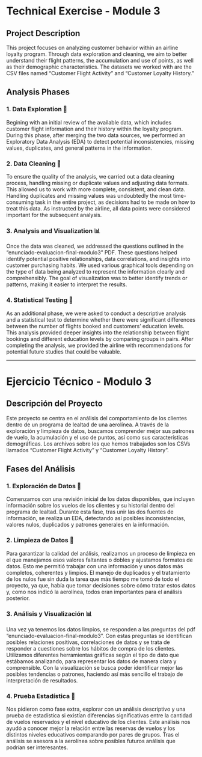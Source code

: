 # Technical Exercise - Module 3

## Project Description

This project focuses on analyzing customer behavior within an airline loyalty program. Through data exploration and cleaning, we aim to better understand their flight patterns, the accumulation and use of points, as well as their demographic characteristics. The datasets we worked with are the CSV files named “Customer Flight Activity” and “Customer Loyalty History.”


## Analysis Phases 

### 1. Data Exploration 🔎
Begining with an initial review of the available data, which includes customer flight information and their history within the loyalty program. During this phase, after merging the two data sources, we performed an Exploratory Data Analysis (EDA) to detect potential inconsistencies, missing values, duplicates, and general patterns in the information.

### 2. Data Cleaning 🧹
To ensure the quality of the analysis, we carried out a data cleaning process, handling missing or duplicate values and adjusting data formats. This allowed us to work with more complete, consistent, and clean data. Handling duplicates and missing values was undoubtedly the most time-consuming task in the entire project, as decisions had to be made on how to treat this data. As instructed by the airline, all data points were considered important for the subsequent analysis.

### 3. Analysis and Visualization 📊
Once the data was cleaned, we addressed the questions outlined in the “enunciado-evaluacion-final-modulo3” PDF. These questions helped identify potential positive relationships, data correlations, and insights into customer purchasing habits. We used various graphical tools depending on the type of data being analyzed to represent the information clearly and comprehensibly. The goal of visualization was to better identify trends or patterns, making it easier to interpret the results.

### 4. Statistical Testing 🧪
As an additional phase, we were asked to conduct a descriptive analysis and a statistical test to determine whether there were significant differences between the number of flights booked and customers’ education levels. This analysis provided deeper insights into the relationship between flight bookings and different education levels by comparing groups in pairs. After completing the analysis, we provided the airline with recommendations for potential future studies that could be valuable.

--------------------------------------------------------------------------------------

# Ejercicio Técnico - Modulo 3

## Descripción del Proyecto

Este proyecto se centra en el análisis del comportamiento de los clientes dentro de un programa de lealtad de una aerolínea. A través de la exploración y limpieza de datos, buscamos comprender mejor sus patrones de vuelo, la acumulación y el uso de puntos, así como sus características demográficas.  Los archivos sobre los que hemos trabajados son los CSVs llamados “Customer Flight Activity” y “Customer Loyalty History”.


## Fases del Análisis

### 1. Exploración de Datos 🔎
Comenzamos con una revisión inicial de los datos disponibles, que incluyen información sobre los vuelos de los clientes y su historial dentro del programa de lealtad. Durante esta fase, tras unir las dos fuentes de información, se realiza un EDA, detectando así posibles inconsistencias, valores nulos, duplicados y patrones generales en la información.

### 2. Limpieza de Datos 🧹
Para garantizar la calidad del análisis, realizamos un proceso de limpieza en el que manejamos esos valores faltantes o dobles y ajustamos formatos de datos. Esto me permitió trabajar con una información y unos datos más completos, coherentes y limpios. El manejo de duplicados y el tratamiento de los nulos fue sin duda la tarea que más tiempo me tomó de todo el proyecto, ya que, había que tomar decisiones sobre cómo tratar estos datos y, como nos indicó la aerolínea, todos eran importantes para el análisis posterior.

### 3. Análisis y Visualización 📊
Una vez ya tenemos los datos limpios, se responden a las preguntas del pdf “enunciado-evaluacion-final-modulo3”. Con estas preguntas se identifican posibles relaciones positivas, correlaciones de datos y se trata de responder a cuestiones sobre los hábitos de compra de los clientes.
Utilizamos diferentes herramientas gráficas según el tipo de dato que estábamos analizando, para representar los datos de manera clara y comprensible. Con la visualización se busca poder identificar mejor las posibles tendencias o patrones, haciendo así más sencillo el trabajo de interpretación de resultados.

### 4. Prueba Estadística 🧪
Nos pidieron como fase extra, explorar con un análisis descriptivo y una prueba de estadística si existían diferencias significativas entre la cantidad de vuelos reservados y el nivel educativo de los clientes. Este análisis nos ayudó a conocer mejor la relación entre las reservas de vuelos y los distintos niveles educativos comparando por pares de grupos. Tras el análisis se asesora a la aerolínea sobre posibles futuros análisis que podrían ser interesantes.
